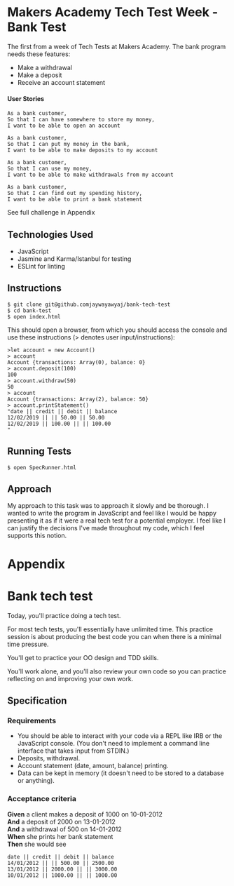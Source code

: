 # Makers Academy Tech Test Week - Bank Test

The first from a week of Tech Tests at Makers Academy. 
The bank program needs these features:
- Make a withdrawal
- Make a deposit
- Receive an account statement

#### User Stories

```
As a bank customer,
So that I can have somewhere to store my money,
I want to be able to open an account

As a bank customer,
So that I can put my money in the bank,
I want to be able to make deposits to my account

As a bank customer,
So that I can use my money,
I want to be able to make withdrawals from my account

As a bank customer,
So that I can find out my spending history,
I want to be able to print a bank statement
```

See full challenge in Appendix

## Technologies Used
 - JavaScript
 - Jasmine and Karma/Istanbul for testing
 - ESLint for linting

## Instructions

```
$ git clone git@github.comjaywayawyaj/bank-tech-test
$ cd bank-test
$ open index.html
```

This should open a browser, from which you should access the console and use these instructions (> denotes user input/instructions):

```
>let account = new Account()
> account
Account {transactions: Array(0), balance: 0}
> account.deposit(100)
100
> account.withdraw(50)
50
> account
Account {transactions: Array(2), balance: 50}
> account.printStatement()
"date || credit || debit || balance
12/02/2019 || || 50.00 || 50.00
12/02/2019 || 100.00 || || 100.00
"
```

## Running Tests

```
$ open SpecRunner.html
```

## Approach

My approach to this task was to approach it slowly and be thorough. I wanted to write the program in JavaScript and feel like I would be happy presenting it as if it were a real tech test for a potential employer. I feel like I can justify the decisions I've made throughout my code, which I feel supports this notion.

# Appendix

# Bank tech test

Today, you'll practice doing a tech test.

For most tech tests, you'll essentially have unlimited time.  This practice session is about producing the best code you can when there is a minimal time pressure.

You'll get to practice your OO design and TDD skills.

You'll work alone, and you'll also review your own code so you can practice reflecting on and improving your own work.

## Specification

### Requirements

* You should be able to interact with your code via a REPL like IRB or the JavaScript console.  (You don't need to implement a command line interface that takes input from STDIN.)
* Deposits, withdrawal.
* Account statement (date, amount, balance) printing.
* Data can be kept in memory (it doesn't need to be stored to a database or anything).

### Acceptance criteria

**Given** a client makes a deposit of 1000 on 10-01-2012  
**And** a deposit of 2000 on 13-01-2012  
**And** a withdrawal of 500 on 14-01-2012  
**When** she prints her bank statement  
**Then** she would see

```
date || credit || debit || balance
14/01/2012 || || 500.00 || 2500.00
13/01/2012 || 2000.00 || || 3000.00
10/01/2012 || 1000.00 || || 1000.00
```

